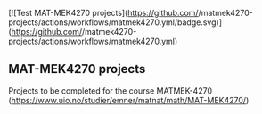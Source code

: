 [![Test MAT-MEK4270 projects](https://github.com/<your github username>/matmek4270-projects/actions/workflows/matmek4270.yml/badge.svg)](https://github.com/<your github username>/matmek4270-projects/actions/workflows/matmek4270.yml)

## MAT-MEK4270 projects

Projects to be completed for the course MATMEK-4270 (https://www.uio.no/studier/emner/matnat/math/MAT-MEK4270/)